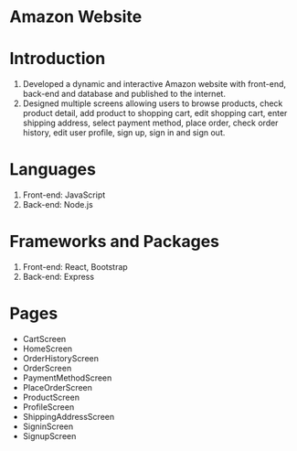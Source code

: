 # Amazon Website

# Introduction

1. Developed a dynamic and interactive Amazon website with front-end, back-end and database and published to the internet.
2. Designed multiple screens allowing users to browse products, check product detail, add product to shopping cart, edit shopping cart, enter shipping address, select payment method, place order, check order history, edit user profile, sign up, sign in and sign out.

# Languages

1. Front-end: JavaScript
2. Back-end: Node.js

# Frameworks and Packages

1. Front-end: React, Bootstrap
2. Back-end: Express

# Pages

- CartScreen
- HomeScreen
- OrderHistoryScreen
- OrderScreen
- PaymentMethodScreen
- PlaceOrderScreen
- ProductScreen
- ProfileScreen
- ShippingAddressScreen
- SigninScreen
- SignupScreen

